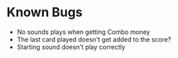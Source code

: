# Known Bugs
- No sounds plays when getting Combo money
- The last card played doesn't get added to the score?
- Starting sound doesn't play correctly